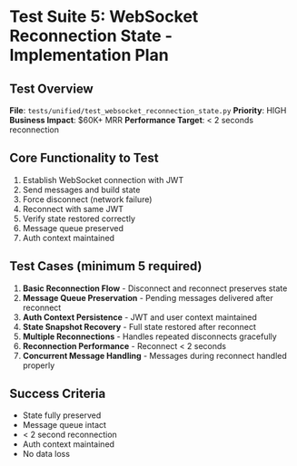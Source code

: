 # Test Suite 5: WebSocket Reconnection State - Implementation Plan

## Test Overview
**File**: `tests/unified/test_websocket_reconnection_state.py`
**Priority**: HIGH
**Business Impact**: $60K+ MRR
**Performance Target**: < 2 seconds reconnection

## Core Functionality to Test
1. Establish WebSocket connection with JWT
2. Send messages and build state
3. Force disconnect (network failure)
4. Reconnect with same JWT
5. Verify state restored correctly
6. Message queue preserved
7. Auth context maintained

## Test Cases (minimum 5 required)

1. **Basic Reconnection Flow** - Disconnect and reconnect preserves state
2. **Message Queue Preservation** - Pending messages delivered after reconnect
3. **Auth Context Persistence** - JWT and user context maintained
4. **State Snapshot Recovery** - Full state restored after reconnect
5. **Multiple Reconnections** - Handles repeated disconnects gracefully
6. **Reconnection Performance** - Reconnect < 2 seconds
7. **Concurrent Message Handling** - Messages during reconnect handled properly

## Success Criteria
- State fully preserved
- Message queue intact
- < 2 second reconnection
- Auth context maintained
- No data loss